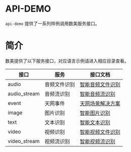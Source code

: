 API-DEMO
=========
`api-demo` 提供了一系列样例调用数美服务接口。

# 简介 
数美提供了以下服务接口，对应语言示例请进入相应目录查看。

| 接口 | 服务 | 接口文档 |
| --- | --- | --- |
| audio | 音频文件识别 | [智能音频文件识别](https://www.ishumei.com/help/documents.html?id=21310) |
| audio_stream | 音频流识别 | [智能音频流识别](https://www.ishumei.com/help/documents.html?id=21510) |
| event | 天网事件 | [天网场景解决方案](https://www.ishumei.com/help/documents.html?id=22110) |
| image | 图片识别 | [智能图片识别](https://www.ishumei.com/help/documents.html?id=21210) |
| text | 文本识别 | [智能文本识别](https://www.ishumei.com/help/documents.html?id=21110) |
| video | 视频识别 | [智能视频文件识别](https://www.ishumei.com/help/documents.html?id=21410) |
| video_stream| 视频流识别 | [智能视频流识别](https://www.ishumei.com/help/documents.html?id=21610) |
